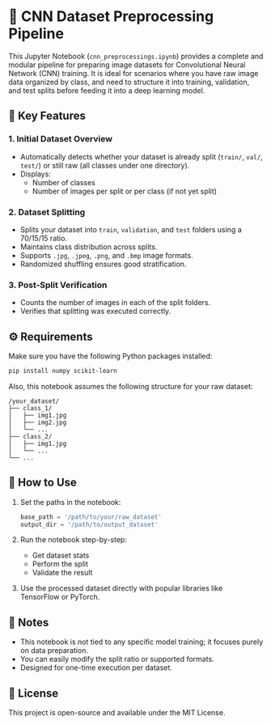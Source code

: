# 🧠 CNN Dataset Preprocessing Pipeline

This Jupyter Notebook (`cnn_preprocessings.ipynb`) provides a complete and modular pipeline for preparing image datasets for Convolutional Neural Network (CNN) training. It is ideal for scenarios where you have raw image data organized by class, and need to structure it into training, validation, and test splits before feeding it into a deep learning model.

## 📁 Key Features

### 1. Initial Dataset Overview
- Automatically detects whether your dataset is already split (`train/`, `val/`, `test/`) or still raw (all classes under one directory).
- Displays:
  - Number of classes
  - Number of images per split or per class (if not yet split)

### 2. Dataset Splitting
- Splits your dataset into `train`, `validation`, and `test` folders using a 70/15/15 ratio.
- Maintains class distribution across splits.
- Supports `.jpg`, `.jpeg`, `.png`, and `.bmp` image formats.
- Randomized shuffling ensures good stratification.

### 3. Post-Split Verification
- Counts the number of images in each of the split folders.
- Verifies that splitting was executed correctly.

## ⚙️ Requirements

Make sure you have the following Python packages installed:

```bash
pip install numpy scikit-learn
```

Also, this notebook assumes the following structure for your raw dataset:

```
/your_dataset/
├── class_1/
│   ├── img1.jpg
│   ├── img2.jpg
│   └── ...
├── class_2/
│   ├── img1.jpg
│   └── ...
└── ...
```

## 🚀 How to Use

1. Set the paths in the notebook:
   ```python
   base_path = '/path/to/your/raw_dataset'
   output_dir = '/path/to/output_dataset'
   ```

2. Run the notebook step-by-step:
   - Get dataset stats
   - Perform the split
   - Validate the result

3. Use the processed dataset directly with popular libraries like TensorFlow or PyTorch.

## 📌 Notes

- This notebook is not tied to any specific model training; it focuses purely on data preparation.
- You can easily modify the split ratio or supported formats.
- Designed for one-time execution per dataset.

## 📄 License

This project is open-source and available under the MIT License.